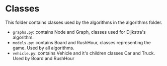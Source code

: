 # Classes
This folder contains classes used by the algorithms in the algorithms folder. 

* `graphs.py`: contains Node and Graph, classes used for Dijkstra's algorithm.
* `models.py`: contains Board and RushHour, classes representing the game. Used by all algorithms.
* `vehicle.py`: contains Vehicle and it's children classes Car and Truck. Used by Board and RushHour